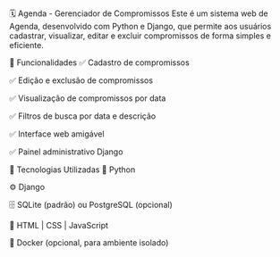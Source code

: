 🗓️ Agenda - Gerenciador de Compromissos
Este é um sistema web de Agenda, desenvolvido com Python e Django, que permite aos usuários cadastrar, visualizar, editar e excluir compromissos de forma simples e eficiente.

🚀 Funcionalidades
✅ Cadastro de compromissos

✅ Edição e exclusão de compromissos

✅ Visualização de compromissos por data

✅ Filtros de busca por data e descrição

✅ Interface web amigável

✅ Painel administrativo Django

🔧 Tecnologias Utilizadas
🐍 Python

⚙️ Django

🗄️ SQLite (padrão) ou PostgreSQL (opcional)

🎨 HTML | CSS | JavaScript

🐳 Docker (opcional, para ambiente isolado)
